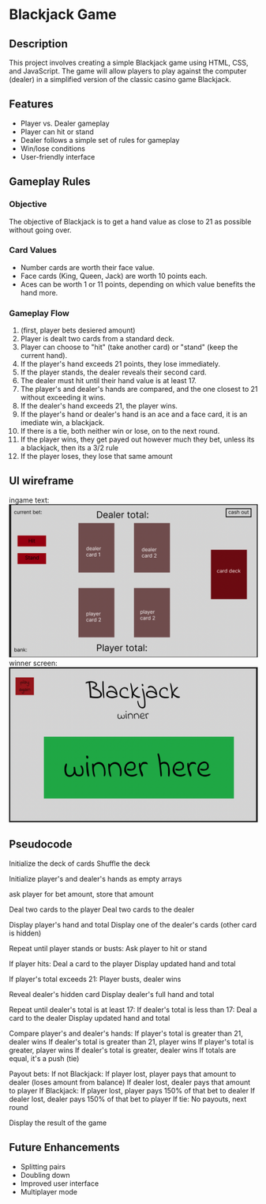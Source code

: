 # Blackjack Game

## Description
This project involves creating a simple Blackjack game using HTML, CSS, and JavaScript. The game will allow players to play against the computer (dealer) in a simplified version of the classic casino game Blackjack.

## Features
- Player vs. Dealer gameplay
- Player can hit or stand
- Dealer follows a simple set of rules for gameplay
- Win/lose conditions
- User-friendly interface


## Gameplay Rules

### Objective
The objective of Blackjack is to get a hand value as close to 21 as possible without going over.

### Card Values
- Number cards are worth their face value.
- Face cards (King, Queen, Jack) are worth 10 points each.
- Aces can be worth 1 or 11 points, depending on which value benefits the hand more.

### Gameplay Flow
1. (first, player bets desiered amount)
2. Player is dealt two cards from a standard deck.
3. Player can choose to "hit" (take another card) or "stand" (keep the current hand).
4. If the player's hand exceeds 21 points, they lose immediately.
5. If the player stands, the dealer reveals their second card.
6. The dealer must hit until their hand value is at least 17.
7. The player's and dealer's hands are compared, and the one closest to 21 without exceeding it wins.
8. If the dealer's hand exceeds 21, the player wins.
9. If the player's hand or dealer's hand is an ace and a face card, it is an imediate win, a blackjack.
10. If there is a tie, both neither win or lose, on to the next round.
11. If the player wins, they get payed out however much they bet, unless its a blackjack, then its a 3/2 rule
12. If the player loses, they lose that same amount

## UI wireframe
ingame text:
![Alt text](images/blackjack_ingame.png)
winner screen:
![Alt text](images/blackjack_winner.png)

## Pseudocode

Initialize the deck of cards
Shuffle the deck

Initialize player's and dealer's hands as empty arrays

ask player for bet amount, store that amount

Deal two cards to the player
Deal two cards to the dealer

Display player's hand and total
Display one of the dealer's cards (other card is hidden)

Repeat until player stands or busts:
    Ask player to hit or stand

If player hits:
    Deal a card to the player
    Display updated hand and total

If player's total exceeds 21:
    Player busts, dealer wins

Reveal dealer's hidden card
Display dealer's full hand and total

Repeat until dealer's total is at least 17:
    If dealer's total is less than 17:
        Deal a card to the dealer
        Display updated hand and total

Compare player's and dealer's hands:
    If player's total is greater than 21, dealer wins
    If dealer's total is greater than 21, player wins
    If player's total is greater, player wins
    If dealer's total is greater, dealer wins
    If totals are equal, it's a push (tie)

Payout bets:
    If not Blackjack:
        If player lost, player pays that amount to dealer (loses amount from balance)
        If dealer lost, dealer pays that amount to player
    If Blackjack:
        If player lost, player pays 150% of that bet to dealer
        If dealer lost, dealer pays 150% of that bet to player
    If tie:
        No payouts, next round

Display the result of the game


## Future Enhancements
- Splitting pairs
- Doubling down
- Improved user interface
- Multiplayer mode

